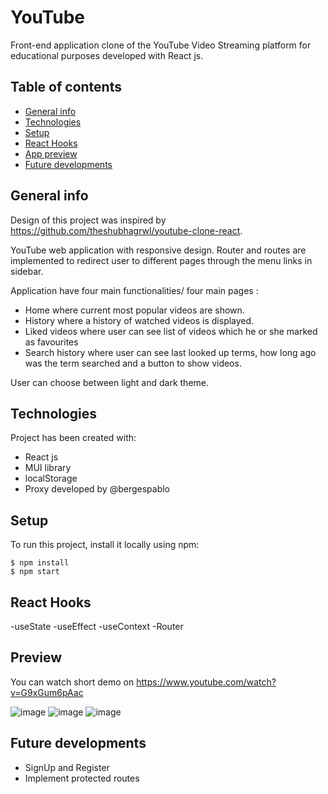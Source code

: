 # YouTube
Front-end application clone of the YouTube Video Streaming platform for educational purposes developed with React js. 

## Table of contents
* [General info](#general-info)
* [Technologies](#technologies)
* [Setup](#setup)
* [React Hooks](#React-Hooks)
* [App preview](#app-preview)
* [Future developments](#future-developments)

## General info
Design of this project was inspired by https://github.com/theshubhagrwl/youtube-clone-react.

YouTube web application with responsive design. Router and routes are implemented to redirect user to different pages through the menu links in sidebar.

Application have four main functionalities/ four main pages :
* Home where current most popular videos are shown.
* History  where a history of watched videos is displayed.
* Liked videos where user can see list of videos which he or she marked as favourites
* Search history where user can see last looked up terms, how long ago was the term searched and a button to show videos.

User can choose between light and dark theme. 

## Technologies
Project has been created with:
* React js
* MUI library 
* localStorage
* Proxy developed by @bergespablo

## Setup
To run this project, install it locally using npm:

```
$ npm install
$ npm start
```

## React Hooks
-useState
-useEffect
-useContext
-Router

## Preview
You can watch short demo on https://www.youtube.com/watch?v=G9xGum6pAac

![image](https://user-images.githubusercontent.com/76691416/156666407-34ff9038-fda6-48c1-b821-3220d453a81c.png)
![image](https://user-images.githubusercontent.com/76691416/156666770-beeafb75-f567-4584-b591-9d2193f9850d.png)
![image](https://user-images.githubusercontent.com/76691416/156666848-7db4ebca-4a87-4134-a924-ca5ca22a2fe0.png)



## Future developments
* SignUp and Register
* Implement protected routes
